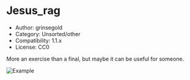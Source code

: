 # Jesus_rag

* Author: grinsegold
* Category: Unsorted/other
* Compatibility: 1.1.x
* License: CC0

More an exercise than a final, but maybe it can be useful for someone.

![Example](Jesus_rag_demo.png)

